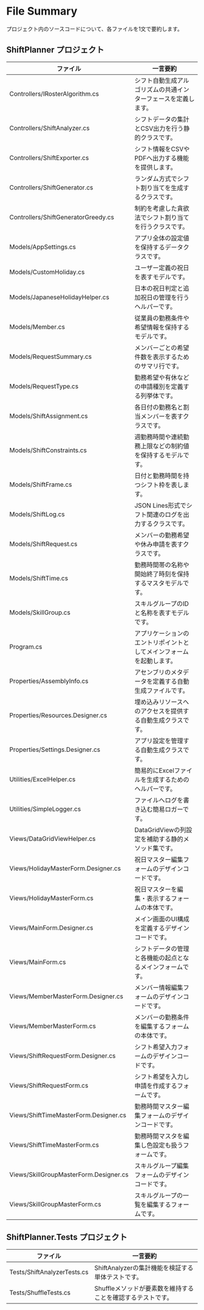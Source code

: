 # File Summary

プロジェクト内のソースコードについて、各ファイルを1文で要約します。

## ShiftPlanner プロジェクト

| ファイル | 一言要約 |
| --- | --- |
| Controllers/IRosterAlgorithm.cs | シフト自動生成アルゴリズムの共通インターフェースを定義します。 |
| Controllers/ShiftAnalyzer.cs | シフトデータの集計とCSV出力を行う静的クラスです。 |
| Controllers/ShiftExporter.cs | シフト情報をCSVやPDFへ出力する機能を提供します。 |
| Controllers/ShiftGenerator.cs | ランダム方式でシフト割り当てを生成するクラスです。 |
| Controllers/ShiftGeneratorGreedy.cs | 制約を考慮した貪欲法でシフト割り当てを行うクラスです。 |
| Models/AppSettings.cs | アプリ全体の設定値を保持するデータクラスです。 |
| Models/CustomHoliday.cs | ユーザー定義の祝日を表すモデルです。 |
| Models/JapaneseHolidayHelper.cs | 日本の祝日判定と追加祝日の管理を行うヘルパーです。 |
| Models/Member.cs | 従業員の勤務条件や希望情報を保持するモデルです。 |
| Models/RequestSummary.cs | メンバーごとの希望件数を表示するためのサマリ行です。 |
| Models/RequestType.cs | 勤務希望や有休などの申請種別を定義する列挙体です。 |
| Models/ShiftAssignment.cs | 各日付の勤務名と割当メンバーを表すクラスです。 |
| Models/ShiftConstraints.cs | 週勤務時間や連続勤務上限などの制約値を保持するモデルです。 |
| Models/ShiftFrame.cs | 日付と勤務時間を持つシフト枠を表します。 |
| Models/ShiftLog.cs | JSON Lines形式でシフト関連のログを出力するクラスです。 |
| Models/ShiftRequest.cs | メンバーの勤務希望や休み申請を表すクラスです。 |
| Models/ShiftTime.cs | 勤務時間帯の名称や開始終了時刻を保持するマスタモデルです。 |
| Models/SkillGroup.cs | スキルグループのIDと名称を表すモデルです。 |
| Program.cs | アプリケーションのエントリポイントとしてメインフォームを起動します。 |
| Properties/AssemblyInfo.cs | アセンブリのメタデータを定義する自動生成ファイルです。 |
| Properties/Resources.Designer.cs | 埋め込みリソースへのアクセスを提供する自動生成クラスです。 |
| Properties/Settings.Designer.cs | アプリ設定を管理する自動生成クラスです。 |
| Utilities/ExcelHelper.cs | 簡易的にExcelファイルを生成するためのヘルパーです。 |
| Utilities/SimpleLogger.cs | ファイルへログを書き込む簡易ロガーです。 |
| Views/DataGridViewHelper.cs | DataGridViewの列設定を補助する静的メソッド集です。 |
| Views/HolidayMasterForm.Designer.cs | 祝日マスター編集フォームのデザインコードです。 |
| Views/HolidayMasterForm.cs | 祝日マスターを編集・表示するフォームの本体です。 |
| Views/MainForm.Designer.cs | メイン画面のUI構成を定義するデザインコードです。 |
| Views/MainForm.cs | シフトデータの管理と各機能の起点となるメインフォームです。 |
| Views/MemberMasterForm.Designer.cs | メンバー情報編集フォームのデザインコードです。 |
| Views/MemberMasterForm.cs | メンバーの勤務条件を編集するフォームの本体です。 |
| Views/ShiftRequestForm.Designer.cs | シフト希望入力フォームのデザインコードです。 |
| Views/ShiftRequestForm.cs | シフト希望を入力し申請を作成するフォームです。 |
| Views/ShiftTimeMasterForm.Designer.cs | 勤務時間マスター編集フォームのデザインコードです。 |
| Views/ShiftTimeMasterForm.cs | 勤務時間マスタを編集し色設定も扱うフォームです。 |
| Views/SkillGroupMasterForm.Designer.cs | スキルグループ編集フォームのデザインコードです。 |
| Views/SkillGroupMasterForm.cs | スキルグループの一覧を編集するフォームです。 |

## ShiftPlanner.Tests プロジェクト

| ファイル | 一言要約 |
| --- | --- |
| Tests/ShiftAnalyzerTests.cs | ShiftAnalyzerの集計機能を検証する単体テストです。 |
| Tests/ShuffleTests.cs | Shuffleメソッドが要素数を維持することを確認するテストです。 |
